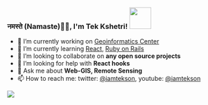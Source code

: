 ### नमस्ते (Namaste)🙏🏻, I'm Tek Kshetri! <img src="https://media.giphy.com/media/12oufCB0MyZ1Go/giphy.gif" width="50">


- 🔭 I’m currently working on [Geoinformatics Center](http://geoinfo.ait.ac.th/)
- 🌱 I’m currently learning [React](https://reactjs.org/), [Ruby on Rails](https://rubyonrails.org/)
- 👯 I’m looking to collaborate on **any open source projects**
- 🤔 I’m looking for help with **React hooks**
- 💬 Ask me about **Web-GIS, Remote Sensing**
- 📫 How to reach me: twitter: [@iamtekson](https://twitter.com/iamtekson), youtube: [@iamtekson](https://www.youtube.com/iamtekson)

<img src="https://github-readme-stats.vercel.app/api?username=iamtekson&&show_icons=true" />
